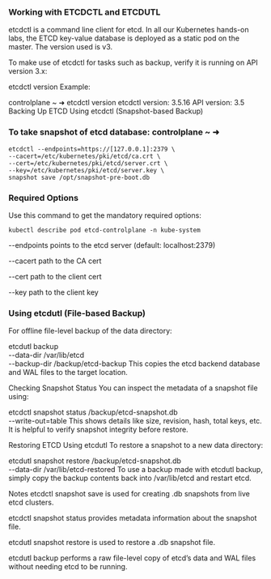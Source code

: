 ### Working with ETCDCTL and ETCDUTL
etcdctl is a command line client for etcd.
In all our Kubernetes hands-on labs, the ETCD key-value database is deployed as a static pod on the master. The version used is v3.

To make use of etcdctl for tasks such as backup, verify it is running on API version 3.x:

etcdctl version
Example:

controlplane ~ ➜  etcdctl version
etcdctl version: 3.5.16
API version: 3.5
Backing Up ETCD
Using etcdctl (Snapshot-based Backup)

### To take snapshot of etcd database: controlplane ~ ➜
```
etcdctl --endpoints=https://[127.0.0.1]:2379 \
--cacert=/etc/kubernetes/pki/etcd/ca.crt \
--cert=/etc/kubernetes/pki/etcd/server.crt \
--key=/etc/kubernetes/pki/etcd/server.key \
snapshot save /opt/snapshot-pre-boot.db
```

### Required Options

Use this command to get the mandatory required options:
```
kubectl describe pod etcd-controlplane -n kube-system
```
--endpoints points to the etcd server (default: localhost:2379)

--cacert path to the CA cert

--cert path to the client cert

--key path to the client key

### Using etcdutl (File-based Backup)
For offline file-level backup of the data directory:

etcdutl backup \
  --data-dir /var/lib/etcd \
  --backup-dir /backup/etcd-backup
This copies the etcd backend database and WAL files to the target location.

Checking Snapshot Status
You can inspect the metadata of a snapshot file using:

etcdctl snapshot status /backup/etcd-snapshot.db \
  --write-out=table
This shows details like size, revision, hash, total keys, etc. It is helpful to verify snapshot integrity before restore.

Restoring ETCD
Using etcdutl
To restore a snapshot to a new data directory:

etcdutl snapshot restore /backup/etcd-snapshot.db \
  --data-dir /var/lib/etcd-restored
To use a backup made with etcdutl backup, simply copy the backup contents back into /var/lib/etcd and restart etcd.

Notes
etcdctl snapshot save is used for creating .db snapshots from live etcd clusters.

etcdctl snapshot status provides metadata information about the snapshot file.

etcdutl snapshot restore is used to restore a .db snapshot file.

etcdutl backup performs a raw file-level copy of etcd’s data and WAL files without needing etcd to be running.
